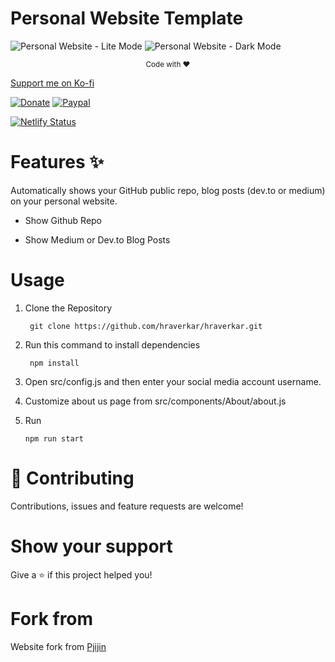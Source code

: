 # Personal Website Template

![Personal Website - Lite Mode](https://i.imgur.com/3lbHQrh.png)
![Personal Website - Dark Mode](https://i.imgur.com/bUIAalX.png)
<p align="center"><sub>Code with ♥️</sub></p>

[Support me on Ko-fi](http://ko-fi.com/hraverkar)
<p  align="center">
    
<a>[![Donate](https://img.shields.io/badge/$-donate-3366FF.svg)](https://www.ko-fi.com/hraverkar) </a>
<a>[![Paypal](https://img.shields.io/badge/$-donate-3366FF.svg)](https://www.paypal.me/hraverkar) </a>

[![Netlify Status](https://api.netlify.com/api/v1/badges/577b56e9-36e5-4790-b54c-4b076ebf0101/deploy-status)](https://app.netlify.com/sites/hraverkar/deploys)
</p>


# Features ✨

Automatically shows your GitHub public repo, blog posts (dev.to or medium) on your personal website.

-   Show Github Repo

-   Show Medium or Dev.to Blog Posts

# Usage

1. Clone the Repository

    ```
     git clone https://github.com/hraverkar/hraverkar.git
    ```

2. Run this command to install dependencies

    ```
     npm install
    ```

3. Open src/config.js and then enter your social media account username.

4. Customize about us page from src/components/About/about.js

5. Run

    ```
    npm run start
    ```


# 🤝 Contributing

Contributions, issues and feature requests are welcome!

# Show your support

Give a ⭐️ if this project helped you!

# Fork from 

Website fork from [Pjijin](https://github.com/PJijin)
